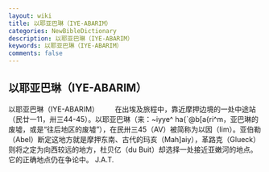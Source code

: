```yaml
---
layout: wiki
title: 以耶亚巴琳（IYE-ABARIM）
categories: NewBibleDictionary
description: 以耶亚巴琳（IYE-ABARIM）
keywords: 以耶亚巴琳（IYE-ABARIM）
comments: false
---
```


## 以耶亚巴琳（IYE-ABARIM）



以耶亚巴琳（IYE-ABARIM）
　　在出埃及旅程中，靠近摩押边境的一处中途站（民廿一11，卅三44-45）。以耶亚巴琳（来：~iyye^ ha{`@b[a{ri^m，亚巴琳的废墟，或是“往后地区的废墟”），在民卅三45（AV）被简称为以因（Iim）。亚伯勒（Abel）断定这地方就是摩押东南、古代的玛亥（Mah]aiy），革路克（Glueck）则将之定为向西较远的地方，杜贝亿（du Buit）却选择一处接近亚嫩河的地点。它的正确地点仍在争论中。
J.A.T.





